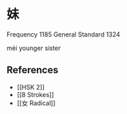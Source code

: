 # 妹
Frequency 1185
General Standard 1324

mèi
younger sister

## References
- [[HSK 2]]
- [[8 Strokes]]
- [[女 Radical]]
